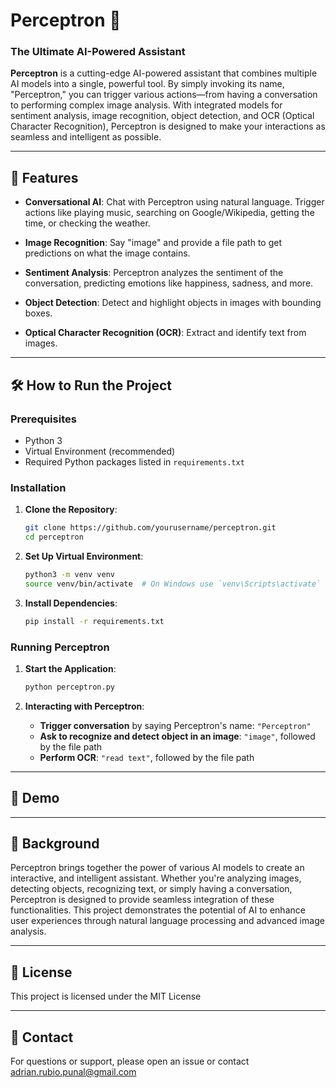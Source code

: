 # Perceptron 🧠

### The Ultimate AI-Powered Assistant

**Perceptron** is a cutting-edge AI-powered assistant that combines multiple AI models into a single, powerful tool. By simply invoking its name, "Perceptron," you can trigger various actions—from having a conversation to performing complex image analysis. With integrated models for sentiment analysis, image recognition, object detection, and OCR (Optical Character Recognition), Perceptron is designed to make your interactions as seamless and intelligent as possible.

---

## 🚀 Features

- **Conversational AI**: Chat with Perceptron using natural language. Trigger actions like playing music, searching on Google/Wikipedia, getting the time, or checking the weather.
  
- **Image Recognition**: Say "image" and provide a file path to get predictions on what the image contains.

- **Sentiment Analysis**: Perceptron analyzes the sentiment of the conversation, predicting emotions like happiness, sadness, and more.

- **Object Detection**: Detect and highlight objects in images with bounding boxes.

- **Optical Character Recognition (OCR)**: Extract and identify text from images.

---

## 🛠️ How to Run the Project

### Prerequisites

- Python 3
- Virtual Environment (recommended)
- Required Python packages listed in `requirements.txt`

### Installation

1. **Clone the Repository**:
    ```bash
    git clone https://github.com/yourusername/perceptron.git
    cd perceptron
    ```

2. **Set Up Virtual Environment**:
    ```bash
    python3 -m venv venv
    source venv/bin/activate  # On Windows use `venv\Scripts\activate`
    ```

3. **Install Dependencies**:
    ```bash
    pip install -r requirements.txt
    ```

### Running Perceptron

1. **Start the Application**:
    ```bash
    python perceptron.py
    ```

2. **Interacting with Perceptron**:
   - **Trigger conversation** by saying Perceptron's name: `"Perceptron"`
   - **Ask to recognize and detect object in an image**: `"image"`, followed by the file path
   - **Perform OCR**: `"read text"`, followed by the file path

---

## 🎥 Demo



---

## 📖 Background

Perceptron brings together the power of various AI models to create an interactive, and intelligent assistant. Whether you're analyzing images, detecting objects, recognizing text, or simply having a conversation, Perceptron is designed to provide seamless integration of these functionalities. This project demonstrates the potential of AI to enhance user experiences through natural language processing and advanced image analysis.

---

## 📄 License

This project is licensed under the MIT License

---

## 🤝 Contact
For questions or support, please open an issue or contact adrian.rubio.punal@gmail.com

